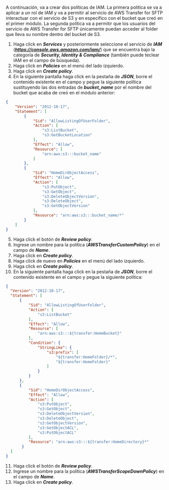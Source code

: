 A continuación, va a crear dos políticas de IAM. La primera política se va a aplicar a un rol de IAM y va a permitir al servicio de AWS Transfer for SFTP interactuar con el servicio de S3 y en específico con el bucket que creó en el primer módulo. La segunda política va a permitir que los usuarios del servicio de AWS Transfer for SFTP únicamente puedan acceder al folder que lleva su nombre dentro del bucket de S3.

1. Haga click en **_Services_** y posteriormente seleccione el servicio de **_IAM_** (**_https://console.aws.amazon.com/iam/_**) que se encuentra bajo la categoría de **_Security, Identity & Compliance_** (también puede teclear IAM en el campo de búsqueda).
2. Haga click en **_Policies_** en el menú del lado izquierdo.
3. Haga click en **_Create policy_**.
4. En la siguiente pantalla haga click en la pestaña de **_JSON_**, borre el contenido existente en el campo y pegue la siguiente política sustituyendo las dos entradas de **_bucket_name_** por el nombre del bucket que acaba de creó en el módulo anterior:

```json
{
    "Version": "2012-10-17",
    "Statement": [
        {
            "Sid": "AllowListingOfUserFolder",
            "Action": [
                "s3:ListBucket",
                "s3:GetBucketLocation"
            ],
            "Effect": "Allow",
            "Resource": [
                "arn:aws:s3:::bucket_name"
            ]
        },
        {
            "Sid": "HomeDirObjectAccess",
            "Effect": "Allow",
            "Action": [
                "s3:PutObject",
                "s3:GetObject",
                "s3:DeleteObjectVersion",
                "s3:DeleteObject",
                "s3:GetObjectVersion"
            ],
            "Resource": "arn:aws:s3:::bucket_name/*"
        }
    ]
}
```

5.	Haga click el botón de **_Review policy_**.
6.	Ingrese un nombre para la política (**_AWSTransferCustomPolicy_**) en el campo de **_Name_**.
7.	Haga click en **_Create policy_**.
8.	Haga click de nuevo en **_Policies_** en el menú del lado izquierdo.
9.	Haga click en **_Create policy_**.
10.	En la siguiente pantalla haga click en la pestaña de **_JSON_**, borre el contenido existente en el campo y pegue la siguiente política:

```json
{
  "Version": "2012-10-17",
  "Statement": [
      {
          "Sid": "AllowListingOfUserFolder",
          "Action": [
              "s3:ListBucket"
          ],
          "Effect": "Allow",
          "Resource": [
              "arn:aws:s3:::${transfer:HomeBucket}"
          ],
          "Condition": {
              "StringLike": {
                  "s3:prefix": [
                      "${transfer:HomeFolder}/*",
                      "${transfer:HomeFolder}"
                  ]
              }
          }
      },
      {
          "Sid": "HomeDirObjectAccess",
          "Effect": "Allow",
          "Action": [
              "s3:PutObject",
              "s3:GetObject",
              "s3:DeleteObjectVersion",
              "s3:DeleteObject",
              "s3:GetObjectVersion",
              "s3:GetObjectACL",
              "s3:PutObjectACL"
          ],
          "Resource": "arn:aws:s3:::${transfer:HomeDirectory}*"
       }
  ]
}
```

11.	Haga click el botón de **_Review policy_**.
12.	Ingrese un nombre para la política (**_AWSTransferScopeDownPolicy_**) en el campo de **_Name_**.
13.	Haga click en **_Create policy_**.

